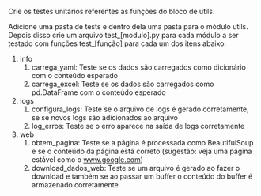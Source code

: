 Crie os testes unitários referentes as funções do bloco de utils.

Adicione uma pasta de tests e dentro dela uma pasta para o módulo utils.
Depois disso crie um arquivo test_[modulo].py para cada módulo a ser testado com funções test_[função]
para cada um dos itens abaixo:
1. info
   1. carrega_yaml: Teste se os dados são carregados como dicionário com o conteúdo esperado
   2. carrega_excel: Teste se os dados são carregados como pd.DataFrame com o conteúdo esperado
2. logs
   1. configura_logs: Teste se o arquivo de logs é gerado corretamente, se se novos logs são adicionados ao arquivo
   2. log_erros: Teste se o erro aparece na saída de logs corretamente
3. web
   1. obtem_pagina: Teste se a página é processada como BeautifulSoup e se o conteúdo da página está correto 
   (sugestão: veja uma página estável como o www.google.com)
   2. download_dados_web: Teste se um arquivo é gerado ao fazer o download e também se ao passar um buffer
   o conteúdo do buffer é armazenado corretamente